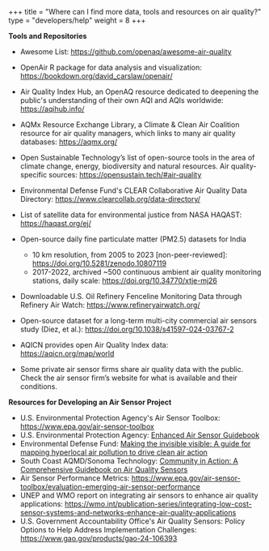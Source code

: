 +++
title = "Where can I find more data, tools and resources on air quality?"
type = "developers/help"
weight = 8
+++
<!--StartFragment-->

**Tools and Repositories**

* Awesome List: <https://github.com/openaq/awesome-air-quality> 
* O﻿penAir R package for data analysis and visualization: https://bookdown.org/david_carslaw/openair/
* Air Quality Index Hub, an OpenAQ resource dedicated to deepening the public's understanding of their own AQI and AQIs worldwide: https://aqihub.info/ 
* AQMx Resource Exchange Library, a Climate & Clean Air Coalition resource for air quality managers, which links to many air quality databases: https://aqmx.org/
* Open Sustainable Technology’s list of open-source tools in the area of climate change, energy, biodiversity and natural resources. Air quality-specific sources: <https://opensustain.tech/#air-quality> 
* Environmental Defense Fund's CLEAR Collaborative Air Quality Data Directory: https://www.clearcollab.org/data-directory/
* List of satellite data for environmental justice from NASA HAQAST: https://haqast.org/ej/ [](https://www.epa.gov/air-sensor-toolbox)
* Open-source daily fine particulate matter (PM2.5) datasets for India 

  * 10 km resolution, from 2005 to 2023 \[non-peer-reviewed]: https://doi.org/10.5281/zenodo.10807119
  * 2017-2022, archived ~500 continuous ambient air quality monitoring stations, daily scale: https://doi.org/10.34770/xtje-mj26
* Downloadable U.S. Oil Refinery Fenceline Monitoring Data through Refinery Air Watch: https://www.refineryairwatch.org/ 
* Open-source dataset for a long-term multi-city commercial air sensors study (Diez, et al.): https://doi.org/10.1038/s41597-024-03767-2
* AQICN provides open Air Quality Index data: <https://aqicn.org/map/world> 
* Some private air sensor firms share air quality data with the public. Check the air sensor firm’s website for what is available and their conditions.

**Resources for Developing an Air Sensor Project** 

* U.S. Environmental Protection Agency's Air Sensor Toolbox: <https://www.epa.gov/air-sensor-toolbox>
* [](https://www.epa.gov/air-sensor-toolbox)U.S. Environmental Protection Agency: [Enhanced Air Sensor Guidebook](https://www.epa.gov/air-sensor-toolbox/how-use-air-sensors-air-sensor-guidebook)
* Environmental Defense Fund: [Making the invisible visible: A guide for mapping hyperlocal air pollution to drive clean air action](https://www.edf.org/sites/default/files/content/making-the-invisible-visible.pdf)
* South Coast AQMD/Sonoma Technology: [Community in Action: A Comprehensive Guidebook on Air Quality Sensors](http://www.aqmd.gov/docs/default-source/aq-spec/star-grant/community-in-action-guidebook-on-air-quality-sensors-(appendices-only).pdf)[](https://www.c40knowledgehub.org/s/article/Making-the-invisible-visible-A-guide-for-mapping-hyperlocal-air-pollution-to-drive-clean-air-action?language=en_US)
* A﻿ir Sensor Performance Metrics: <https://www.epa.gov/air-sensor-toolbox/evaluation-emerging-air-sensor-performance> 
* UNEP and WMO report on integrating air sensors to enhance air quality applications: https://wmo.int/publication-series/integrating-low-cost-sensor-systems-and-networks-enhance-air-quality-applications
* U.S. Government Accountability Office's Air Quality Sensors: Policy Options to Help Address Implementation Challenges: https://www.gao.gov/products/gao-24-106393

<!--EndFragment-->
